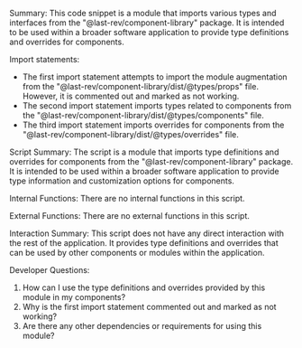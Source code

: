 Summary:
This code snippet is a module that imports various types and interfaces from the "@last-rev/component-library" package. It is intended to be used within a broader software application to provide type definitions and overrides for components.

Import statements:
- The first import statement attempts to import the module augmentation from the "@last-rev/component-library/dist/@types/props" file. However, it is commented out and marked as not working.
- The second import statement imports types related to components from the "@last-rev/component-library/dist/@types/components" file.
- The third import statement imports overrides for components from the "@last-rev/component-library/dist/@types/overrides" file.

Script Summary:
The script is a module that imports type definitions and overrides for components from the "@last-rev/component-library" package. It is intended to be used within a broader software application to provide type information and customization options for components.

Internal Functions:
There are no internal functions in this script.

External Functions:
There are no external functions in this script.

Interaction Summary:
This script does not have any direct interaction with the rest of the application. It provides type definitions and overrides that can be used by other components or modules within the application.

Developer Questions:
1. How can I use the type definitions and overrides provided by this module in my components?
2. Why is the first import statement commented out and marked as not working?
3. Are there any other dependencies or requirements for using this module?